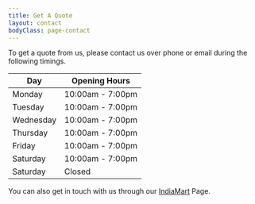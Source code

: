 ```yaml
---
title: Get A Quote
layout: contact
bodyClass: page-contact
---
```


To get a quote from us, please contact us over phone or email during the following timings. 

| Day       | Opening Hours    |
| --------- | ---------------- |
| Monday    | 10:00am - 7:00pm |
| Tuesday   | 10:00am - 7:00pm |
| Wednesday | 10:00am - 7:00pm |
| Thursday  | 10:00am - 7:00pm |
| Friday    | 10:00am - 7:00pm |
| Saturday  | 10:00am - 7:00pm |
| Saturday  | Closed           |

You can also get in touch with us through our [IndiaMart](https://www.indiamart.com/jsr-enterprises-delhi/) Page.